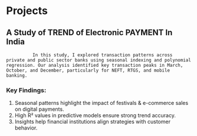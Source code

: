 # Projects
## A Study of TREND of Electronic PAYMENT In India
              In this study, I explored transaction patterns across private and public sector banks using seasonal indexing and polynomial regression. Our analysis identified key transaction peaks in March, October, and December, particularly for NEFT, RTGS, and mobile banking.
### Key Findings:
1. Seasonal patterns highlight the impact of festivals & e-commerce sales on digital payments.
2. High R² values in predictive models ensure strong trend accuracy.
3. Insights help financial institutions align strategies with customer behavior.
